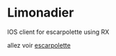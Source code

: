 # Limonadier
IOS client for escarpolette using RX

allez voir [escarpolette](https://github.com/erdnaxeli/escarpolette)
